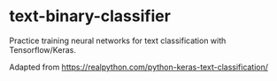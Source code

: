 # text-binary-classifier
Practice training neural networks for text classification with Tensorflow/Keras.

Adapted from https://realpython.com/python-keras-text-classification/
